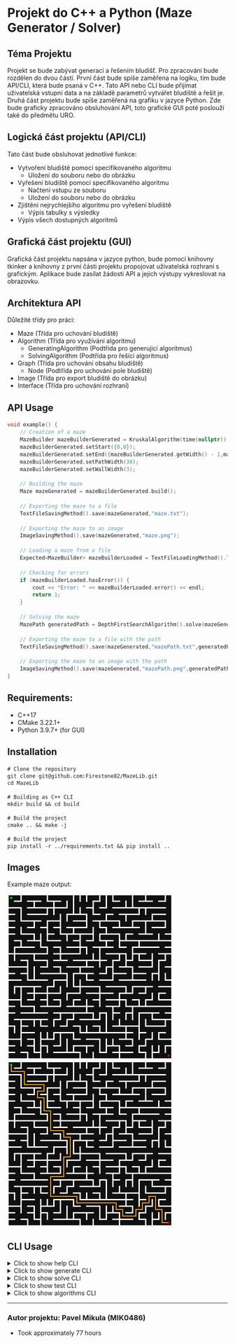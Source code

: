 # Projekt do C++ a Python (Maze Generator / Solver)


## Téma Projektu
Projekt se bude zabývat generaci a řešením bludišť. Pro zpracování bude rozdělen do dvou částí. 
První část bude spíše zaměřena na logiku, tím bude API/CLI, která bude psaná v C++. 
Tato API nebo CLI bude přijímat uživatelská vstupní data a na základě parametrů vytvářet bludiště a řešit je. 
Druhá část projektu bude spíše zaměřená na grafiku v jazyce Python. 
Zde bude graficky zpracováno obsluhování API, toto grafické GUI poté poslouží také do předmětu URO.

## Logická část projektu (API/CLI)
Tato část bude obsluhovat jednotlivé funkce:
 - Vytvoření bludiště pomocí specifikovaného algoritmu
   - Uložení do souboru nebo do obrázku
 - Vyřešení bludiště pomocí specifikovaného algoritmu
   - Načtení vstupu ze souboru
   - Uložení do souboru nebo do obrázku
 - Zjištění nejrychlejšího algoritmu pro vyřešení bludiště
   - Výpis tabulky s výsledky
 - Výpis všech dostupných algoritmů

## Grafická část projektu (GUI)
Grafická část projektu napsána v jazyce python, bude pomocí knihovny tkinker a 
knihovny z první části projektu propojovat uživatelská rozhraní s grafickým.
Aplikace bude zasílat žádosti API a jejich výstupy vykreslovat na obrazovku.

## Architektura API
Důležité třídy pro práci:
- Maze (Třída pro uchování bludiště)
- Algorithm (Třída pro využívání algoritmu)
  - GeneratingAlgorithm (Podtřída pro generujicí algoritmus)
  - SolvingAlgorithm (Podtřída pro řešící algoritmus)
- Graph (Třída pro uchování obsahu bludiště)
  - Node (Podtřída pro uchování pole bludiště)
- Image (Třída pro export bludiště do obrázku)
- Interface (Třída pro uchování rozhraní)

## API Usage
```c++
void example() {
    // Creation of a maze
    MazeBuilder mazeBuilderGenerated = KruskalAlgorithm(time(nullptr)).generate(10,10);
    mazeBuilderGenerated.setStart({0,0});
    mazeBuilderGenerated.setEnd({mazeBuilderGenerated.getWidth() - 1,mazeBuilderGenerated.getHeight() - 1});
    mazeBuilderGenerated.setPathWidth(30);
    mazeBuilderGenerated.setWallWidth(3);

    // Building the maze
    Maze mazeGenerated = mazeBuilderGenerated.build();

    // Exporting the maze to a file
    TextFileSavingMethod().save(mazeGenerated,"maze.txt");

    // Exporting the maze to an image
    ImageSavingMethod().save(mazeGenerated,"maze.png");

    // Loading a maze from a file
    Expected<MazeBuilder> mazeBuilderLoaded = TextFileLoadingMethod().load("maze.txt");

    // Checking for errors
    if (mazeBuilderLoaded.hasError()) {
        cout << "Error: " << mazeBuilderLoaded.error() << endl;
        return 1;
    }

    // Solving the maze
    MazePath generatedPath = DepthFirstSearchAlgorithm().solve(mazeGenerated);

    // Exporting the maze to a file with the path
    TextFileSavingMethod().save(mazeGenerated,"mazePath.txt",generatedPath);

    // Exporting the maze to an image with the path
    ImageSavingMethod().save(mazeGenerated,"mazePath.png",generatedPath);
}
```

## Requirements:
- C++17
- CMake 3.22.1+
- Python 3.9.7+ (for GUI)

## Installation
```shell
# Clone the repository
git clone git@github.com:Firestone82/MazeLib.git
cd MazeLib

# Building as C++ CLI
mkdir build && cd build

# Build the project
cmake .. && make -j

# Build the project
pip install -r ../requirements.txt && pip install ..
```

## Images
Example maze output:

![Generated maze](assets/maze.png)
![Solved maze](assets/mazeSolved.png)

## CLI Usage
<details>
<summary>Click to show help CLI</summary>

```
 __  __               _      _ _
|  \/  |             | |    (_) |
| \  / | __ _ _______| |     _| |__
| |\/| |/ _` |_  / _ \ |    | | '_ \
| |  | | (_| |/ /  __/ |____| | |_) |
|_|  |_|\__,_/___\___|______|_|_.__/
Author: Pavel Mikula (MIK0486)

Format: mazelib <cmd> [options]

Commands:
  help                           | Show program help message (this)
  version, ver                   | Show programs version number
  generate, gen                  | Generate maze to file or image
  solve                          | Solve maze from file or image
  test                           | Test algorithms
  algorithms, algs, algos        | Show available algorithms

Options:
  -h, --help      | Show this help message and exit          | [boolean]
  -v, --version   | Show programs version number and exit    | [boolean]
```
</details>

<details>
<summary>Click to show generate CLI</summary>

```
Command: mazelib generate [options]

Options:
  -w, --width           | Width of maze                                     REQUIRED | [int]
  -h, --height          | Height of maze                                    REQUIRED | [int]
  -a, --algorithm       | Algorithm to generate maze                        REQUIRED | [string]
  -se, --seed           | Seed of the maze                                           | [double]
  -s, --start           | Start position of maze                                     | [int] [int]
  -e, --end             | End position of maze                                       | [int] [int]
  -pw, --pathWidth      | Width of the path between walls                            | [int]
  -ww, --wallWidth      | Width of wall between paths                                | [int]
  -f, --file            | Path to the file, where maze will be saved                 | [string]
  -i, --image           | Path to the image, where maze will be saved                | [string]
```
</details>

<details>
<summary>Click to show solve CLI</summary>

```
Command: mazelib solve [options]

Options:
  -fi, --fileIn         | Path to the input file of maze                    REQUIRED | [string]
  -a, --algorithm       | Algorithm to solve maze                           REQUIRED | [string]
  -s, --start           | Start position of maze                                     | [int] [int]
  -e, --end             | End position of maze                                       | [int] [int]
  -fo, --fileOut        | Path to the file, where maze will be saved                 | [string]
  -i, --image           | Path to the image, where maze will be saved                | [string]
```
</details>

<details>
<summary>Click to show test CLI</summary>

```
Command: mazelib test [options]

Options:
  -fi, --fileIn         | Path to the file, from which maze will be loaded  REQUIRED | [string]
  -a, --algorithm       | Algorithms to test, separated by commas                    | [string]
  -fo, --fileOut        | Path to the file, where maze will be saved                 | [string]
  -t, --table           | Output results printed in table                            |
```
</details>

<details>
<summary>Click to show algorithms CLI</summary>

```
Command: mazelib algorithms

Options:
  -o, --order           | Order of algorithms                                        | [string]
  -t, --type            | Type of algorithms                                         | [string]
  -d, --description     | Hide description of algorithms                             |
```
</details>

---
### Autor projektu: Pavel Mikula (MIK0486)
- Took approximately 77 hours
